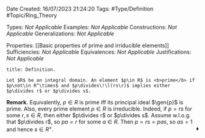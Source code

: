 <div class="topSpace"></div>

Date Created: 16/07/2023 21:24:20
Tags: #Type/Definition #Topic/Ring_Theory

Types: <i>Not Applicable</i>
Examples: <i>Not Applicable</i>
Constructions: <i>Not Applicable</i>
Generalizations: <i>Not Applicable</i>

Properties: [[Basic properties of prime and irriducible elements]]
Sufficiencies: <i>Not Applicable</i>
Equivalences: <i>Not Applicable</i>
Justifications: <i>Not Applicable</i>

``` ad-Definition
title: Definition.

Let $R$ be an integral domain. An element $p\in R$ is <b>prime</b> if $p\not\in R^\times$ and $p\divides\!\l(rs\r)$ implies either $p\divides r$ or $p\divides s$.

```

<b>Remark.</b> Equivalently, $p\in R$ is prime iff its principal ideal $\gen{p}$ is prime. Also, every prime element $p\in R$ is irreducible. Indeed, if $p=rs$ for some $r,s\in R$, then either $p\divides r$ or $p\divides s$. Assume w.l.o.g. that $p\divides r$, so $pa=r$ for some $a\in R$. Then $p=rs=pas$, so $as=1$ and hence $s\in R^\times$.<span style="float:right;">$\blacklozenge$</span>
